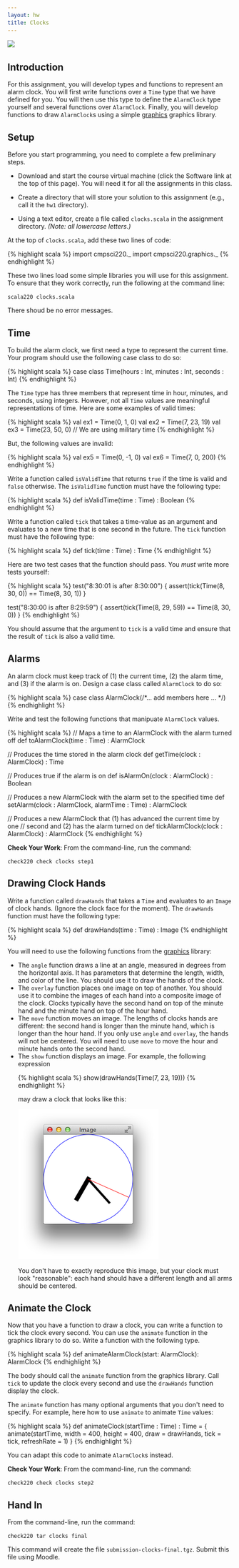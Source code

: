 ```yaml
---
layout: hw
title: Clocks
---
```


<div>
<a href="http://xkcd.com/1359/"><img src="http://imgs.xkcd.com/comics/phone_alarm.png"></a>
</div>

Introduction
------------

For this assignment, you will develop types and functions to represent an alarm
clock. You will first write functions over a `Time` type that we have defined
for you. You will then use this type to define the `AlarmClock` type yourself
and several functions over `AlarmClock`. Finally, you will develop functions to
draw `AlarmClock`s using a simple [graphics] graphics library.

Setup
-----

Before you start programming, you need to complete a few preliminary steps.

- Download and start the course virtual machine (click the Software link at the
  top of this page). You will need it for all the assignments in this class.

- Create a directory that will store your solution to this assignment
  (e.g., call it the `hw1` directory).

- Using a text editor, create a file called `clocks.scala` in the assignment
  directory. *(Note: all lowercase letters.)*

At the top of `clocks.scala`, add these two lines of code:

{% highlight scala %}
import cmpsci220._
import cmpsci220.graphics._
{% endhighlight %}

These two lines load some simple libraries you will use for this assignment.
To ensure that they work correctly, run the following at the command line:

    scala220 clocks.scala

There shoud be no error messages.

Time
----

To build the alarm clock, we first need a type to represent the current time.
Your program should use the following case class to do so:

{% highlight scala %}
case class Time(hours : Int, minutes : Int, seconds : Int)
{% endhighlight %}

The `Time` type has three members that represent time in hour, minutes, and
seconds, using integers. However, not all `Time` values are meaningful
representations of time. Here are some examples of valid times:

{% highlight scala %}
val ex1 = Time(0, 1, 0)
val ex2 = Time(7, 23, 19)
val ex3 = Time(23, 50, 0) // We are using military time
{% endhighlight %}

But, the following values are invalid:

{% highlight scala %}
val ex5 = Time(0, -1, 0)
val ex6 = Time(7, 0, 200)
{% endhighlight %}

Write a function called <code>isValidTime</code> that returns <code>true</code>
if the time is valid and <code>false</code> otherwise. The
<code>isValidTime</code> function must have the following type:

{% highlight scala %}
def isValidTime(time : Time) : Boolean
{% endhighlight %}

Write a function called <code>tick</code> that takes a time-value as an argument
and evaluates to a new time that is one second in the future. The
<code>tick</code> function must have the following type:

{% highlight scala %}
def tick(time : Time) : Time
{% endhighlight %}

Here are two test cases that the function should pass. You <i>must</i> write
more tests yourself:

{% highlight scala %}
test("8:30:01 is after 8:30:00") {
  assert(tick(Time(8, 30, 0)) == Time(8, 30, 1))
}

test("8:30:00 is after 8:29:59") {
  assert(tick(Time(8, 29, 59)) == Time(8, 30, 0))
}
{% endhighlight %}

You should assume that the argument to <code>tick</code> is a valid time and
ensure that the result of <code>tick</code> is also a valid time.

Alarms
------

An alarm clock must keep track of (1) the current time, (2) the alarm time, and
(3) if the alarm is on. Design a case class called <code>AlarmClock</code> to do
so:

{% highlight scala %}
case class AlarmClock(/*... add members here ... */)
{% endhighlight %}

Write and test the following functions that manipuate <code>AlarmClock</code> values.

{% highlight scala %}
// Maps a time to an AlarmClock with the alarm turned off
def toAlarmClock(time : Time) : AlarmClock

// Produces the time stored in the alarm clock
def getTime(clock : AlarmClock) : Time

// Produces true if the alarm is on
def isAlarmOn(clock : AlarmClock) : Boolean

// Produces a new AlarmClock with the alarm set to the specified time
def setAlarm(clock : AlarmClock, alarmTime : Time) : AlarmClock

// Produces a new AlarmClock that (1) has advanced the current time by one
// second and (2) has the alarm turned on
def tickAlarmClock(clock : AlarmClock) : AlarmClock
{% endhighlight %}

**Check Your Work**: From the command-line, run the command:

    check220 check clocks step1


Drawing Clock Hands
-------------------

Write a function called `drawHands` that takes a `Time` and evaluates to an
`Image` of clock hands. (Ignore the clock face for the moment). The `drawHands`
function must have the following type:

{% highlight scala %}
def drawHands(time : Time) : Image
{% endhighlight %}


You will need to use the following functions from the [graphics] library:

<ul>

<li>The <code>angle</code> function draws a line at an angle, measured in
  degrees from the horizontal axis. It has parameters that determine the length,
  width, and color of the line. You should use it to draw the hands of the
  clock.</li>

<li>The <code>overlay</code> function places one image on top of another. You
  should use it to combine the images of each hand into a composite image of the
  clock. Clocks typically have the second hand on top of the minute hand and the
  minute hand on top of the hour hand.</li>

<li>The <code>move</code> function moves an image. The lengths of clocks hands
  are different: the second hand is longer than the minute hand, which is longer
  than the hour hand. If you only use <code>angle</code> and
  <code>overlay</code>, the hands will not be centered. You will need to use
  <code>move</code> to move the hour and minute hands onto the second hand.</li>

<li>The <code>show</code> function displays an image. For example, the following
expression

{% highlight scala %}
show(drawHands(Time(7, 23, 19)))
{% endhighlight %}

  may draw a clock that looks like this:<br>

  <img alt="Clock showing 7:23:19" src="clock-ex2-drawhands.png"><br>

  You don't have to exactly reproduce this image, but your clock must look
  "reasonable": each hand should have a different length and all arms should
  be centered.</li>

</ul>

Animate the Clock
-----------------

Now that you have a function to draw a clock, you can write a function to tick
the clock every second. You can use the `animate` function in the graphics
library to do so. Write a function with the following type.

{% highlight scala %}
def animateAlarmClock(start: AlarmClock): AlarmClock
{% endhighlight %}

The body should call the `animate` function from the graphics library. Call
`tick` to update the clock every second and use the `drawHands` function display
the clock.

The `animate` function has many optional arguments that you don't need to
specify. For example, here how to use `animate` to animate `Time` values:

{% highlight scala %}
def animateClock(startTime : Time) : Time = {
  animate(startTime,
          width = 400,
          height = 400,
          draw = drawHands,
          tick = tick,
          refreshRate = 1)
}
{% endhighlight %}

You can adapt this code to animate `AlarmClock`s instead.

**Check Your Work**: From the command-line, run the command:

    check220 check clocks step2

Hand In
-------

From the command-line, run the command:

    check220 tar clocks final

This command will create the file `submission-clocks-final.tgz`. Submit this
file using Moodle.

[graphics]: ../../lib/api/#cmpsci220.graphics.package


